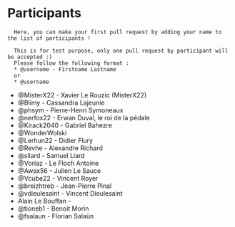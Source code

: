 # Participants

```
  Here, you can make your first pull request by adding your name to the list of participants !
  
  This is for test purpose, only one pull request by participant will be accepted :)
  Please follow the following format :
  * @username - Firstname Lastname
  or
  * @username
```

* @MisterX22 - Xavier Le Rouzic (MisterX22)
* @Blimy - Cassandra Lajeunie
* @phsym - Pierre-Henri Symoneaux
* @nerfox22 - Erwan Duval, le roi de la pédale
* @Kirack2040 - Gabriel Bahezre
* @WonderWolski
* @Lerhun22 - Didier Flury
* @Revhe - Alexandre Richard
* @sliard - Samuel Liard
* @Voriaz - Le Floch Antoine
* @Awax56 - Julien Le Sauce
* @Vcube22 - Vincent Royer
* @breizhtreb - Jean-Pierre Pinal
* @vdieulesaint - Vincent Dieulesaint
* Alain Le Bouffan - 
* @tioneb1 - Benoit Morin
* @fsalaun - Florian Salaün
